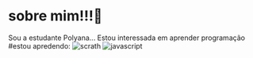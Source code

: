 # sobre mim!!!👋
Sou a estudante Polyana...
Estou interessada em aprender programação
#estou apredendo:
![scrath](https://img.shields.io/badge/Scratch-4D97FF?style=for-the-badge&logo=Scratch&logoColor=white)
![javascript](https://img.shields.io/badge/JavaScript-323330?style=for-the-badge&logo=javascript&logoColor=F7DF1E)

